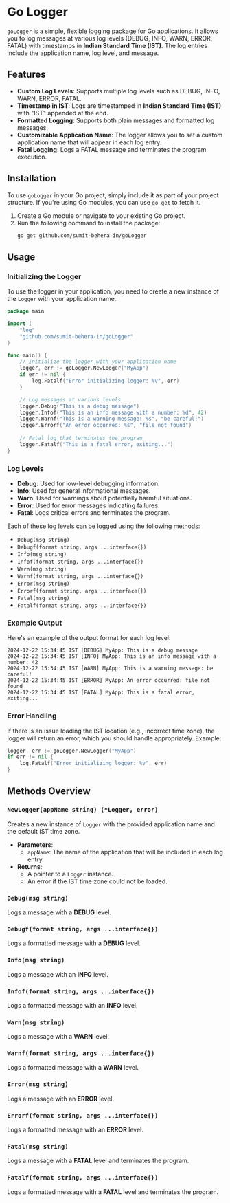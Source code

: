 # Go Logger

`goLogger` is a simple, flexible logging package for Go applications. It allows you to log messages at various log levels (DEBUG, INFO, WARN, ERROR, FATAL) with timestamps in **Indian Standard Time (IST)**. The log entries include the application name, log level, and message.

## Features

- **Custom Log Levels**: Supports multiple log levels such as DEBUG, INFO, WARN, ERROR, FATAL.
- **Timestamp in IST**: Logs are timestamped in **Indian Standard Time (IST)** with "IST" appended at the end.
- **Formatted Logging**: Supports both plain messages and formatted log messages.
- **Customizable Application Name**: The logger allows you to set a custom application name that will appear in each log entry.
- **Fatal Logging**: Logs a FATAL message and terminates the program execution.

## Installation

To use `goLogger` in your Go project, simply include it as part of your project structure. If you're using Go modules, you can use `go get` to fetch it.

1. Create a Go module or navigate to your existing Go project.
2. Run the following command to install the package:
   ```bash
   go get github.com/sumit-behera-in/goLogger
   ```

## Usage

### Initializing the Logger

To use the logger in your application, you need to create a new instance of the `Logger` with your application name. 

```go
package main

import (
	"log"
	"github.com/sumit-behera-in/goLogger"
)

func main() {
	// Initialize the logger with your application name
	logger, err := goLogger.NewLogger("MyApp")
	if err != nil {
		log.Fatalf("Error initializing logger: %v", err)
	}

	// Log messages at various levels
	logger.Debug("This is a debug message")
	logger.Infof("This is an info message with a number: %d", 42)
	logger.Warnf("This is a warning message: %s", "be careful!")
	logger.Errorf("An error occurred: %s", "file not found")
	
	// Fatal log that terminates the program
	logger.Fatalf("This is a fatal error, exiting...")
}
```

### Log Levels

- **Debug**: Used for low-level debugging information.
- **Info**: Used for general informational messages.
- **Warn**: Used for warnings about potentially harmful situations.
- **Error**: Used for error messages indicating failures.
- **Fatal**: Logs critical errors and terminates the program.

Each of these log levels can be logged using the following methods:

- `Debug(msg string)`
- `Debugf(format string, args ...interface{})`
- `Info(msg string)`
- `Infof(format string, args ...interface{})`
- `Warn(msg string)`
- `Warnf(format string, args ...interface{})`
- `Error(msg string)`
- `Errorf(format string, args ...interface{})`
- `Fatal(msg string)`
- `Fatalf(format string, args ...interface{})`

### Example Output

Here's an example of the output format for each log level:

```
2024-12-22 15:34:45 IST [DEBUG] MyApp: This is a debug message
2024-12-22 15:34:45 IST [INFO] MyApp: This is an info message with a number: 42
2024-12-22 15:34:45 IST [WARN] MyApp: This is a warning message: be careful!
2024-12-22 15:34:45 IST [ERROR] MyApp: An error occurred: file not found
2024-12-22 15:34:45 IST [FATAL] MyApp: This is a fatal error, exiting...
```

### Error Handling

If there is an issue loading the IST location (e.g., incorrect time zone), the logger will return an error, which you should handle appropriately. Example:

```go
logger, err := goLogger.NewLogger("MyApp")
if err != nil {
	log.Fatalf("Error initializing logger: %v", err)
}
```

## Methods Overview

### `NewLogger(appName string) (*Logger, error)`

Creates a new instance of `Logger` with the provided application name and the default IST time zone.

- **Parameters**:
  - `appName`: The name of the application that will be included in each log entry.
- **Returns**:
  - A pointer to a `Logger` instance.
  - An error if the IST time zone could not be loaded.

### `Debug(msg string)`

Logs a message with a **DEBUG** level.

### `Debugf(format string, args ...interface{})`

Logs a formatted message with a **DEBUG** level.

### `Info(msg string)`

Logs a message with an **INFO** level.

### `Infof(format string, args ...interface{})`

Logs a formatted message with an **INFO** level.

### `Warn(msg string)`

Logs a message with a **WARN** level.

### `Warnf(format string, args ...interface{})`

Logs a formatted message with a **WARN** level.

### `Error(msg string)`

Logs a message with an **ERROR** level.

### `Errorf(format string, args ...interface{})`

Logs a formatted message with an **ERROR** level.

### `Fatal(msg string)`

Logs a message with a **FATAL** level and terminates the program.

### `Fatalf(format string, args ...interface{})`

Logs a formatted message with a **FATAL** level and terminates the program.